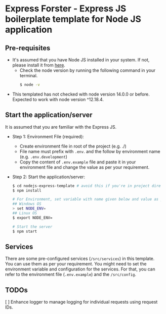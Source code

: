 # __Express Forster__ - Express JS boilerplate template for Node JS application

## Pre-requisites
- It's assumed that you have Node JS installed in your system. If not, please install it from [here](https://nodejs.org/en/download/).
    - Check the node version by running the following command in your terminal.
        ```sh
        $ node -v
        ```
- This templated has not checked with node version 14.0.0 or before. Expected to work with node version ^12.18.4.
## Start the application/server
It is assumed that you are familiar with the Express JS.

- Step 1: Environment File (required):
    - Create environment file in root of the project (e.g. ./)
    - File name must prefix with `.env`. and the follow by environment name (e.g. `.env.development`)
    - Copy the content of `.env.example` file and paste it in your environment file and change the value as per your requirement.

- Step 2: Start the application/server:
    ```sh
    $ cd nodejs-express-template # avoid this if you're in project directory
    $ npm install

    # For Environment, set variable with name given below and value as per your server environment (e.g. development, production, staging)
    ## Windows OS
    > set NODE_ENV=
    ## Linux OS
    $ export NODE_ENV=

    # Start the server
    $ npm start
    ```

## Services
There are some pre-configured services (`/src/services`) in this template. You can use them as per your requirement. You might need to set the environment variable and configuration for the services. For that, you can refer to the environment file (`.env.example`) and the `/src/config`.

## TODOs
[ ] Enhance logger to manage logging for individual requests using request IDs.
